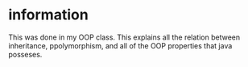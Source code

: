 # information


This was done in my OOP class. This explains all the relation between inheritance, ppolymorphism, and all of the OOP properties that java posseses. 
